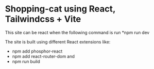 # Shopping-cat using React, Tailwindcss + Vite

This site can be react when the following command is run
*npm run dev

The site is built using different React extensions like:
* npm add phosphor-react
* npm add react-router-dom
and 
* npm run build

